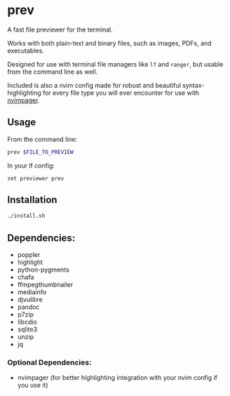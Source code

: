 # prev
A fast file previewer for the terminal.

Works with both plain-text and binary files, such as images, PDFs, and executables.

Designed for use with terminal file managers like `lf` and `ranger`, but usable from the command line as well.

Included is also a nvim config made for robust and beautiful syntax-highlighting for every file type you will ever encounter for use with [nvimpager](https://github.com/lucc/nvimpager).

## Usage
From the command line:
```sh
prev $FILE_TO_PREVIEW
```

In your lf config:
```lf
set previewer prev
```

## Installation
```sh
./install.sh
```

## Dependencies:
- poppler
- highlight
- python-pygments
- chafa
- ffmpegthumbnailer
- mediainfo
- djvulibre
- pandoc
- p7zip
- libcdio
- sqlite3
- unzip
- jq

### Optional Dependencies:
- nvimpager (for better highlighting integration with your nvim config if you use it)
